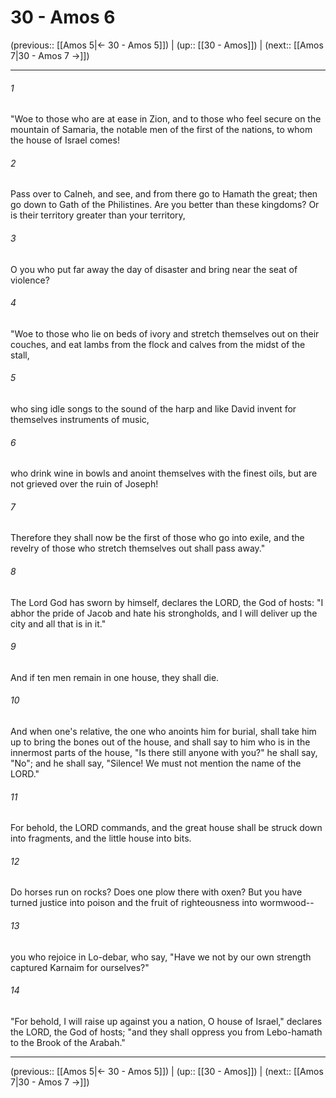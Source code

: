 # 30 - Amos 6

(previous:: [[Amos 5|← 30 - Amos 5]]) | (up:: [[30 - Amos]]) | (next:: [[Amos 7|30 - Amos 7 →]])

***


###### 1 
"Woe to those who are at ease in Zion, and to those who feel secure on the mountain of Samaria, the notable men of the first of the nations, to whom the house of Israel comes! 

###### 2 
Pass over to Calneh, and see, and from there go to Hamath the great; then go down to Gath of the Philistines. Are you better than these kingdoms? Or is their territory greater than your territory, 

###### 3 
O you who put far away the day of disaster and bring near the seat of violence? 

###### 4 
"Woe to those who lie on beds of ivory and stretch themselves out on their couches, and eat lambs from the flock and calves from the midst of the stall, 

###### 5 
who sing idle songs to the sound of the harp and like David invent for themselves instruments of music, 

###### 6 
who drink wine in bowls and anoint themselves with the finest oils, but are not grieved over the ruin of Joseph! 

###### 7 
Therefore they shall now be the first of those who go into exile, and the revelry of those who stretch themselves out shall pass away." 

###### 8 
The Lord God has sworn by himself, declares the LORD, the God of hosts: "I abhor the pride of Jacob and hate his strongholds, and I will deliver up the city and all that is in it." 

###### 9 
And if ten men remain in one house, they shall die. 

###### 10 
And when one's relative, the one who anoints him for burial, shall take him up to bring the bones out of the house, and shall say to him who is in the innermost parts of the house, "Is there still anyone with you?" he shall say, "No"; and he shall say, "Silence! We must not mention the name of the LORD." 

###### 11 
For behold, the LORD commands, and the great house shall be struck down into fragments, and the little house into bits. 

###### 12 
Do horses run on rocks? Does one plow there with oxen? But you have turned justice into poison and the fruit of righteousness into wormwood-- 

###### 13 
you who rejoice in Lo-debar, who say, "Have we not by our own strength captured Karnaim for ourselves?" 

###### 14 
"For behold, I will raise up against you a nation, O house of Israel," declares the LORD, the God of hosts; "and they shall oppress you from Lebo-hamath to the Brook of the Arabah."

***

(previous:: [[Amos 5|← 30 - Amos 5]]) | (up:: [[30 - Amos]]) | (next:: [[Amos 7|30 - Amos 7 →]])

